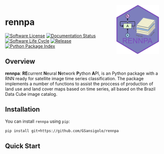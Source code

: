 
<!-- README.md is generated from README.Rmd. Please edit that file -->

<img src='man/figures/logo.png' align="right" height="160" />

# rennpa

<!-- badges: start -->

[![Software License](https://img.shields.io/badge/License-GPLv3-blue.svg)](https://github.com/brazil-data-cube/rennpa/blob/master/LICENSE) [![Documentation Status](https://readthedocs.org/projects/rennpa/badge/?version=latest)](https://rennpa.readthedocs.io/en/latest/) [![Software Life Cycle](https://img.shields.io/badge/lifecycle-stable-green.svg)](https://www.tidyverse.org/lifecycle/#stable) [![Release](https://img.shields.io/github/tag/brazil-data-cube/rennpa.svg)](https://github.com/brazil-data-cube/rennpa/releases) [![Python Package Index](https://img.shields.io/pypi/v/rennpa)](https://pypi.org/project/rennpa/) 

<!-- badges: end -->

## Overview

**rennpa**: **RE**current **N**eural **N**etwork **P**ython **A**PI, is an Python package with a RNN ready for satellite image time series classification. 
The package
implements a number of functions to assist the proccess of production of land use and land cover maps based on time series, all based on the Brazil Data Cube image catalog.


## Installation

You can install `rennpa` using `pip`:

```bash
pip install git+https://github.com/GSansigolo/rennpa
```

## Quick Start

```python

```

